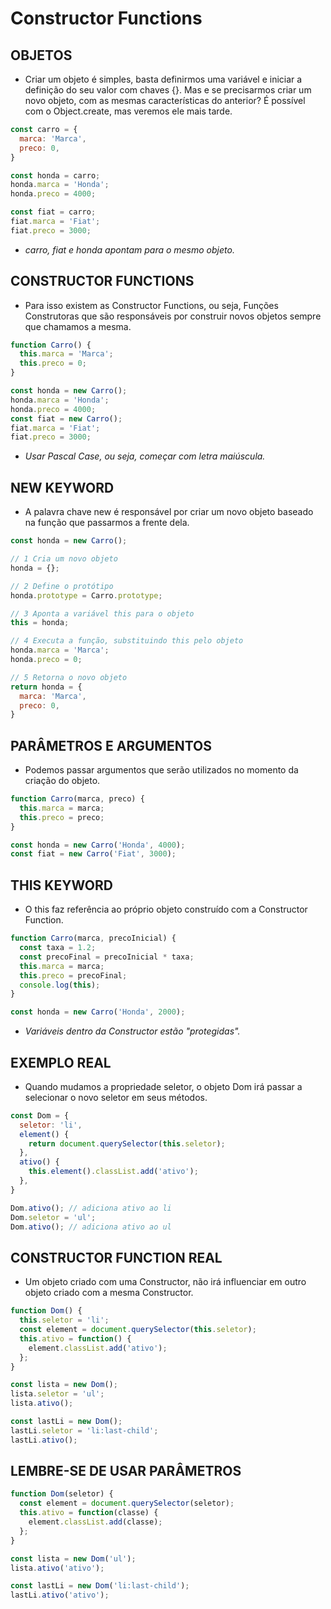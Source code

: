 # Constructor Functions

## OBJETOS

* Criar um objeto é simples, basta definirmos uma variável e iniciar a definição do seu valor com chaves {}. Mas e se precisarmos criar um novo objeto, com as mesmas características do anterior? É possível com o Object.create, mas veremos ele mais tarde.

~~~javascript
const carro = {
  marca: 'Marca',
  preco: 0,
}

const honda = carro;
honda.marca = 'Honda';
honda.preco = 4000;

const fiat = carro;
fiat.marca = 'Fiat';
fiat.preco = 3000;
~~~

* *carro, fiat e honda apontam para o mesmo objeto.*

## CONSTRUCTOR FUNCTIONS

* Para isso existem as Constructor Functions, ou seja, Funções Construtoras que são responsáveis por construir novos objetos sempre que chamamos a mesma.

~~~javascript
function Carro() {
  this.marca = 'Marca';
  this.preco = 0;
}

const honda = new Carro();
honda.marca = 'Honda';
honda.preco = 4000;
const fiat = new Carro();
fiat.marca = 'Fiat';
fiat.preco = 3000;
~~~

* *Usar Pascal Case, ou seja, começar com letra maiúscula.*

## NEW KEYWORD

* A palavra chave new é responsável por criar um novo objeto baseado na função que passarmos a frente dela.

~~~javascript
const honda = new Carro();

// 1 Cria um novo objeto
honda = {};

// 2 Define o protótipo
honda.prototype = Carro.prototype;

// 3 Aponta a variável this para o objeto
this = honda;

// 4 Executa a função, substituindo this pelo objeto
honda.marca = 'Marca';
honda.preco = 0;

// 5 Retorna o novo objeto
return honda = {
  marca: 'Marca',
  preco: 0,
}
~~~

## PARÂMETROS E ARGUMENTOS

* Podemos passar argumentos que serão utilizados no momento da criação do objeto.

~~~javascript
function Carro(marca, preco) {
  this.marca = marca;
  this.preco = preco;
}

const honda = new Carro('Honda', 4000);
const fiat = new Carro('Fiat', 3000);
~~~

## THIS KEYWORD

* O this faz referência ao próprio objeto construído com a Constructor Function.

~~~javascript
function Carro(marca, precoInicial) {
  const taxa = 1.2;
  const precoFinal = precoInicial * taxa;
  this.marca = marca;
  this.preco = precoFinal;
  console.log(this);
}

const honda = new Carro('Honda', 2000);
~~~

* *Variáveis dentro da Constructor estão "protegidas".*

## EXEMPLO REAL

* Quando mudamos a propriedade seletor, o objeto Dom irá passar a selecionar o novo seletor em seus métodos.

~~~javascript
const Dom = {
  seletor: 'li',
  element() {
    return document.querySelector(this.seletor);
  },
  ativo() {
    this.element().classList.add('ativo');
  },
}

Dom.ativo(); // adiciona ativo ao li
Dom.seletor = 'ul';
Dom.ativo(); // adiciona ativo ao ul
~~~

## CONSTRUCTOR FUNCTION REAL

* Um objeto criado com uma Constructor, não irá influenciar em outro objeto criado com a mesma Constructor.

~~~javascript
function Dom() {
  this.seletor = 'li';
  const element = document.querySelector(this.seletor);
  this.ativo = function() {
    element.classList.add('ativo');
  };
}

const lista = new Dom();
lista.seletor = 'ul';
lista.ativo();

const lastLi = new Dom();
lastLi.seletor = 'li:last-child';
lastLi.ativo();
~~~

## LEMBRE-SE DE USAR PARÂMETROS

~~~javascript
function Dom(seletor) {
  const element = document.querySelector(seletor);
  this.ativo = function(classe) {
    element.classList.add(classe);
  };
}

const lista = new Dom('ul');
lista.ativo('ativo');

const lastLi = new Dom('li:last-child');
lastLi.ativo('ativo');
~~~
